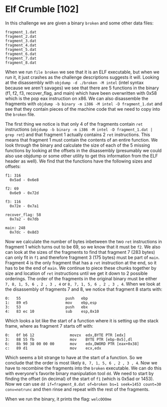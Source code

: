 # Elf Crumble [102]

In this challenge we are given a binary `broken` and some other data files:
```
fragment_1.dat
fragment_2.dat
fragment_3.dat
fragment_4.dat
fragment_5.dat
fragment_6.dat
fragment_7.dat
fragment_8.dat
```

When we run `file broken` we see that it is an ELF executable, but when we run it, it just crashes as the challenge descriptions suggests it will. Looking at the disassembly with `objdump -d ./broken -M intel` (intel syntax because we aren't savages) we see that there are 5 functions in the binary (f1, f2, f3, recover_flag, and main) which have been overwritten with 0x58 which is the pop eax instruction on x86. We can also disassemble the fragments with `objdump -b binary -m i386 -M intel -D fragment_1.dat` and see that they contain pieces of the machine code that we need to copy into the `broken` file.

The first thing we notice is that only 4 of the fragments contain `ret` instructions (`objdump -b binary -m i386 -M intel -D fragment_1.dat | grep ret`) and that fragment 1 actually contains 2 `ret` instructions. This means that fragment 1 must contain the contents of an entire function. We look through the binary and calculate the size of each of the 5 missing functions by looking at the offsets in the disassembly (presumably we could also use objdump or some other utility to get this information from the ELF header as well). We find that the functions have the following sizes and offsets:
```
f1: 316
  0x5ad - 0x6e8

f2: 69
  0x6e9 - 0x72d

f3: 116
  0x72e - 0x7a1

recover_flag: 58
  0x7a2 - 0x7db

main: 248
  0x7dc - 0x8d3
```

Now we calculate the number of bytes inbetween the two `ret` instructions in fragment 1 which turns out to be 69, so we know that it must be `f2`. We also can look at the sizes of the fragments to find that fragment 7 (283 bytes) can only fit in `f1` and therefore fragment 3 (175 bytes) must be part of `main`. Fragment 4 is the only fragment that has a `ret` instruction at the end, so it has to be the end of `main`. We continue to piece these chunks together by size and location of `ret` instructions until we get it down to 2 possible orderings. The order of the fragments in the original binary must be either `7, 8, 1, 5, 6 , 2 , 3 , 4` or  `8, 7, 1, 5, 6 , 2 , 3 , 4`. When we look at the disassembly of fragments 7 and 8, we notice that fragment 8 starts with:
```
0:   55                    push   ebp
1:   89 e5                 mov    ebp,esp
3:   53                    push   ebx
4:   83 ec 10              sub    esp,0x10
```
Which looks a lot like the start of a function where it is setting up the stack frame, where as fragment 7 starts off with:
```
0:   0f b6 12                movzx  edx,BYTE PTR [edx]
3:   88 55 fb                mov    BYTE PTR [ebp-0x5],dl
6:   8b 90 38 00 00 00       mov    edx,DWORD PTR [eax+0x38]
c:   89 d1                   mov    ecx,edx
```
Which seems a bit strange to have at the start of a function. So we conclude that the order is most likely `8, 7, 1, 5, 6 , 2 , 3 , 4`.
Now we have to recombine the fragments into the `broken` executable. We can do this with everyone's favorite binary manipulation tool `dd`. We need to start by finding the offset (in decimal) of the start of `f1` (which is 0x5ad or 1453). Now we can use `dd if=fragment_8.dat of=broken bs=1 seek=1453 count=30 conv=notrunc` and then rinse and repeat with the rest of the fragments.

When we run the binary, it prints the flag:
`welcOOOme`

